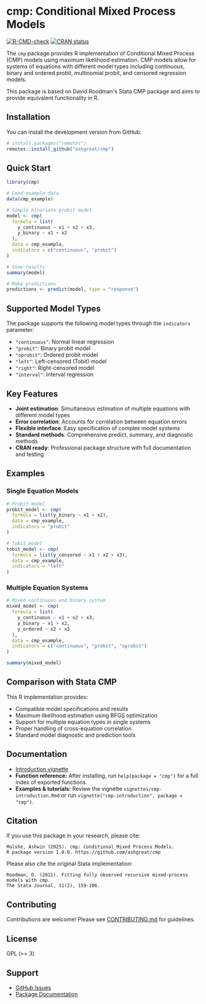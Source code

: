 # cmp: Conditional Mixed Process Models

[![R-CMD-check](https://github.com/ashgreat/cmp/workflows/R-CMD-check/badge.svg)](https://github.com/ashgreat/cmp/actions)
[![CRAN status](https://www.r-pkg.org/badges/version/cmp)](https://CRAN.R-project.org/package=cmp)

The `cmp` package provides R implementation of Conditional Mixed Process (CMP) models using maximum likelihood estimation. CMP models allow for systems of equations with different model types including continuous, binary and ordered probit, multinomial probit, and censored regression models.

This package is based on David Roodman's Stata CMP package and aims to provide equivalent functionality in R.

## Installation

You can install the development version from GitHub:

```r
# install.packages("remotes")
remotes::install_github("ashgreat/cmp")
```

## Quick Start

```r
library(cmp)

# Load example data
data(cmp_example)

# Simple bivariate probit model
model <- cmp(
  formula = list(
    y_continuous ~ x1 + x2 + x3,
    y_binary ~ x1 + x2
  ),
  data = cmp_example,
  indicators = c("continuous", "probit")
)

# View results
summary(model)

# Make predictions
predictions <- predict(model, type = "response")
```

## Supported Model Types

The package supports the following model types through the `indicators` parameter:

- `"continuous"`: Normal linear regression
- `"probit"`: Binary probit model
- `"oprobit"`: Ordered probit model
- `"left"`: Left-censored (Tobit) model
- `"right"`: Right-censored model
- `"interval"`: Interval regression

## Key Features

- **Joint estimation**: Simultaneous estimation of multiple equations with different model types
- **Error correlation**: Accounts for correlation between equation errors
- **Flexible interface**: Easy specification of complex model systems
- **Standard methods**: Comprehensive predict, summary, and diagnostic methods
- **CRAN ready**: Professional package structure with full documentation and testing

## Examples

### Single Equation Models

```r
# Probit model
probit_model <- cmp(
  formula = list(y_binary ~ x1 + x2),
  data = cmp_example,
  indicators = "probit"
)

# Tobit model
tobit_model <- cmp(
  formula = list(y_censored ~ x1 + x2 + x3),
  data = cmp_example,
  indicators = "left"
)
```

### Multiple Equation Systems

```r
# Mixed continuous and binary system
mixed_model <- cmp(
  formula = list(
    y_continuous ~ x1 + x2 + x3,
    y_binary ~ x1 + x2,
    y_ordered ~ x2 + x3
  ),
  data = cmp_example,
  indicators = c("continuous", "probit", "oprobit")
)

summary(mixed_model)
```

## Comparison with Stata CMP

This R implementation provides:

- Compatible model specifications and results
- Maximum likelihood estimation using BFGS optimization
- Support for multiple equation types in single systems
- Proper handling of cross-equation correlation
- Standard model diagnostic and prediction tools

## Documentation

- [Introduction vignette](vignettes/cmp-introduction.Rmd)
- **Function reference:** After installing, run `help(package = "cmp")` for a full index of exported functions.
- **Examples & tutorials:** Review the vignette `vignettes/cmp-introduction.Rmd` or run `vignette("cmp-introduction", package = "cmp")`.

## Citation

If you use this package in your research, please cite:

```
Malshe, Ashwin (2025). cmp: Conditional Mixed Process Models.
R package version 1.0.0. https://github.com/ashgreat/cmp
```

Please also cite the original Stata implementation:

```
Roodman, D. (2011). Fitting fully observed recursive mixed-process models with cmp.
The Stata Journal, 11(2), 159-206.
```

## Contributing

Contributions are welcome! Please see [CONTRIBUTING.md](CONTRIBUTING.md) for guidelines.

## License

GPL (>= 3)

## Support

- [GitHub Issues](https://github.com/ashgreat/cmp/issues)
- [Package Documentation](https://ashgreat.github.io/cmp/)
